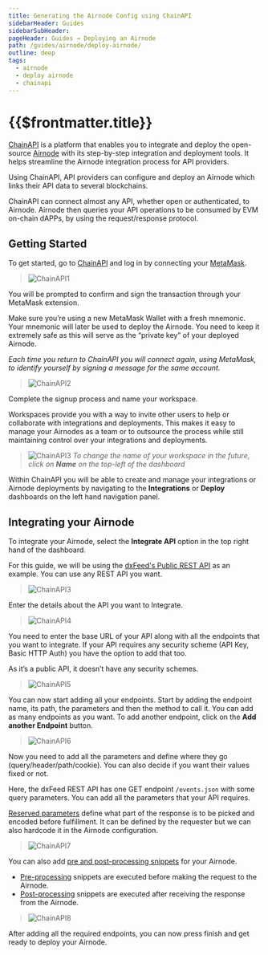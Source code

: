 ```yaml
---
title: Generating the Airnode Config using ChainAPI
sidebarHeader: Guides
sidebarSubHeader:
pageHeader: Guides → Deploying an Airnode
path: /guides/airnode/deploy-airnode/
outline: deep
tags:
  - airnode
  - deploy airnode
  - chainapi
---
```


<PageHeader/>

# {{$frontmatter.title}}

[ChainAPI](https://chainapi.com/) is a platform that enables you to integrate
and deploy the open-source
[Airnode](../../../reference/airnode/latest/understand/) with its step-by-step
integration and deployment tools. It helps streamline the Airnode integration
process for API providers.

Using ChainAPI, API providers can configure and deploy an Airnode which links
their API data to several blockchains.

ChainAPI can connect almost any API, whether open or authenticated, to Airnode.
Airnode then queries your API operations to be consumed by EVM on-chain dAPPs,
by using the request/response protocol.

## Getting Started

To get started, go to [ChainAPI](https://chainapi.com/) and log in by connecting
your [MetaMask](https://metamask.io/).

> ![ChainAPI1](./src/1.png)

You will be prompted to confirm and sign the transaction through your MetaMask
extension.

Make sure you’re using a new MetaMask Wallet with a fresh mnemonic. Your
mnemonic will later be used to deploy the Airnode. You need to keep it extremely
safe as this will serve as the “private key” of your deployed Airnode.

_Each time you return to ChainAPI you will connect again, using MetaMask, to
identify yourself by signing a message for the same account._

> ![ChainAPI2](./src/2.png)

Complete the signup process and name your workspace.

Workspaces provide you with a way to invite other users to help or collaborate
with integrations and deployments. This makes it easy to manage your Airnodes as
a team or to outsource the process while still maintaining control over your
integrations and deployments.

> ![ChainAPI3](./src/2a.png) _To change the name of your workspace in the
> future, click on **Name** on the top-left of the dashboard_

Within ChainAPI you will be able to create and manage your integrations or
Airnode deployments by navigating to the **Integrations** or **Deploy**
dashboards on the left hand navigation panel.

## Integrating your Airnode

To integrate your Airnode, select the **Integrate API** option in the top right
hand of the dashboard.

For this guide, we will be using the
[dxFeed's Public REST API](https://tools.dxfeed.com/webservice/rest-demo.jsp) as
an example. You can use any REST API you want.

> ![ChainAPI3](./src/3.png)

Enter the details about the API you want to Integrate.

> ![ChainAPI4](./src/4.png)

You need to enter the base URL of your API along with all the endpoints that you
want to integrate. If your API requires any security scheme (API Key, Basic HTTP
Auth) you have the option to add that too.

As it’s a public API, it doesn’t have any security schemes.

> ![ChainAPI5](./src/5.png)

You can now start adding all your endpoints. Start by adding the endpoint name,
its path, the parameters and then the method to call it. You can add as many
endpoints as you want. To add another endpoint, click on the **Add another
Endpoint** button.

> ![ChainAPI6](./src/6.png)

Now you need to add all the parameters and define where they go
(query/header/path/cookie). You can also decide if you want their values fixed
or not.

Here, the dxFeed REST API has one GET endpoint `/events.json` with some query
parameters. You can add all the parameters that your API requires.

[Reserved parameters](../../../reference/ois/latest/reserved-parameters.md)
define what part of the response is to be picked and encoded before fulfillment.
It can be defined by the requester but we can also hardcode it in the Airnode
configuration.

> ![ChainAPI7](./src/7.png)

You can also add
[pre and post-processing snippets](../../../reference/ois/latest/processing.md)
for your Airnode.

- [Pre-processing](/reference/ois/latest/specification.html#_5-9-preprocessingspecifications)
  snippets are executed before making the request to the Airnode.
- [Post-processing](/reference/ois/latest/specification.html#_5-10-postprocessingspecifications)
  snippets are executed after receiving the response from the Airnode.

> ![ChainAPI8](./src/8.png)

After adding all the required endpoints, you can now press finish and get ready
to deploy your Airnode.

<!-- Commented out the Deploying Airnode Part -->

<!-- ## Deploying your Airnode

To deploy the Airnode, go to the **Deploy** section on the menu. Click on **New
Deployment** to create a deployment.

Name your deployment and select which integration you want to use.

> ![ChainAPI9](./src/9.png)

Select your Cloud Provider where you want your Airnode to be deployed.

::: warning

You won’t be able to change these settings again after saving your deployment.
Be advised that the use of this service requires the user to engage third-party
cloud service providers. ChainAPI is not responsible for any charges to the user
by such third-parties.

:::

> ![ChainAPI10](./src/10.png)

Now select the Chains for your deployment. You can also select multiple networks
and providers if you want it on multiple chains.

You can either use public providers but it is recommended to use multiple
providers. This will ensure that your Airnode is always available and will not
be affected by any downtime of a single provider.

> ![ChainAPI11](./src/11.png)

[Authorizer](/reference/airnode/latest/concepts/authorizers.html) contracts
allow you to specify which smart contracts can make requests to your Airnode’s
endpoints.

::: tip Authorizers

When an Airnode receives a request, it can use on-chain authorizer contracts to
verify if a response is warranted. This allows the Airnode to implement a wide
variety of policies and to authorize requester contract access to its underlying
API.

:::

- Public Authorizers will allow any smart contract to make requests to your
  Airnode.
- Restricted Authorizers will only allow smart contract addresses that have been
  granted access to make requests to your Airnode.

[Click here to learn more about Authorizations.](/reference/airnode/latest/concepts/authorizations.html)

> ![ChainAPI12](./src/12.png)

Review your configuration for one final time. If everything seems correct, click
on **Next**.

> ![ChainAPI13](./src/13.png)

Download all the Airnode configuration files and extract them.

> ![ChainAPI14](./src/14.png)

This is what your Airnode configuration files will look like:

> ![ChainAPI16](./src/16.png)

**config** contains
[`config.json`](/reference/airnode/latest/deployment-files/config-json.html) and
[`secrets.env`](/reference/airnode/latest/deployment-files/secrets-env.html).

- The `config.json` file is used during the deployment/redeployment of an
  Airnode to configure its behavior and to provide mappings of API operations.

- The `secrets.env` file holds values for `config.json` that must be kept
  secret.

The output directory will have the `receipt.json` that will be generated after
you successfully deploy the Airnode.

The `aws.env`/`gcp.json` files holds your cloud provider credentials for
deployments.

The README.md contains all the steps to deploy the airnode provided in a
markdown format.

Add your Cloud Provider credentials to the `aws.env`/`gcp.json` file.

You need to add your mnemonic to the `secrets.env` file. Make sure you **keep it
extremely safe** as this will serve as the “private key” of your deployed
Airnode. From the mnemonic phrase, Airnode is able to assign wallet addresses to
both the Airnode instance and its users.

You also need to add your Blockchain Provider URL for each network you want to
deploy your Airnode on.

You can also set-up your
[HttpGateway](/reference/airnode/latest/understand/http-gateways.html)
credentials. It’s an optional service that allows authenticated users to make
HTTP requests to your deployed Airnode instance for testing. ChainAPI has
already generated these keys for you but you can change them if you want.

Now you’re ready to deploy your Airnode. Make sure you have
[Docker](https://www.docker.com/) installed on your system.

Copy and paste the commands below to your terminal at the root directory of your
deployment package to deploy your Airnode.

::: code-group

```sh [Windows]
docker run -it --rm ^
      --env-file aws.env ^
      -v "%cd%/config:/app/config" ^
      -v "%cd%/output:/app/output" ^
      api3/airnode-deployer:0.7.3 deploy
```

```sh [OSX]
docker run -it --rm \
      --env-file aws.env \
      -e USER_ID=$(id -u) -e GROUP_ID=$(id -g) \
      -v "$(pwd)/config:/app/config" \
      -v "$(pwd)/output:/app/output" \
      api3/airnode-deployer:0.7.3 deploy
```

```sh [Linux]
docker run -it --rm \
      --env-file aws.env \
      -e USER_ID=$(id -u) -e GROUP_ID=$(id -g) \
      -v "$(pwd)/config:/app/config" \
      -v "$(pwd)/output:/app/output" \
      api3/airnode-deployer:0.7.3 deploy
```

:::

Your Airnode should now be deployed. You can check its status in the deployment
section on ChainAPI.

> ![ChainAPI17](./src/17.png)

You are now ready to make requests to your Airnode. -->
